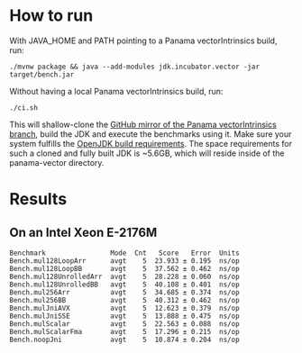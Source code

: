 # How to run

With JAVA_HOME and PATH pointing to a Panama vectorIntrinsics build, run:

```
./mvnw package && java --add-modules jdk.incubator.vector -jar target/bench.jar
```

Without having a local Panama vectorIntrinsics build, run:
```
./ci.sh
```
This will shallow-clone the [GitHub mirror of the Panama vectorIntrinsics branch](https://github.com/openjdk/panama-vector/tree/vectorIntrinsics), build the JDK and execute the benchmarks using it. Make sure your system fulfills the [OpenJDK build requirements](https://github.com/openjdk/panama-vector/blob/vectorIntrinsics/doc/building.md).
The space requirements for such a cloned and fully built JDK is ~5.6GB, which will reside inside of the panama-vector directory.

# Results

## On an Intel Xeon E-2176M

```
Benchmark                Mode  Cnt   Score   Error  Units
Bench.mul128LoopArr      avgt    5  23.933 ± 0.195  ns/op
Bench.mul128LoopBB       avgt    5  37.562 ± 0.462  ns/op
Bench.mul128UnrolledArr  avgt    5  28.228 ± 0.060  ns/op
Bench.mul128UnrolledBB   avgt    5  40.108 ± 0.401  ns/op
Bench.mul256Arr          avgt    5  34.685 ± 0.374  ns/op
Bench.mul256BB           avgt    5  40.312 ± 0.462  ns/op
Bench.mulJniAVX          avgt    5  12.623 ± 0.379  ns/op
Bench.mulJniSSE          avgt    5  13.888 ± 0.475  ns/op
Bench.mulScalar          avgt    5  22.563 ± 0.088  ns/op
Bench.mulScalarFma       avgt    5  17.296 ± 0.215  ns/op
Bench.noopJni            avgt    5  10.874 ± 0.204  ns/op
```
